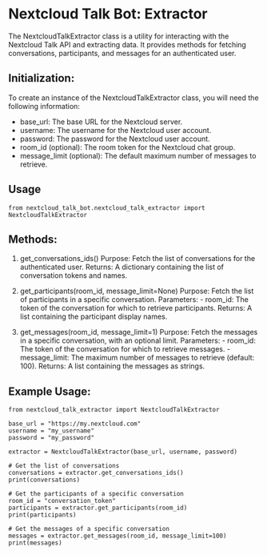 # Nextcloud Talk Bot: Extractor

The NextcloudTalkExtractor class is a utility for interacting with the Nextcloud Talk API and extracting data. 
It provides methods for fetching conversations, participants, and messages for an authenticated user.

## Initialization:
To create an instance of the NextcloudTalkExtractor class, you will need the following information:

- base_url: The base URL for the Nextcloud server.
- username: The username for the Nextcloud user account.
- password: The password for the Nextcloud user account.
- room_id (optional): The room token for the Nextcloud chat group.
- message_limit (optional): The default maximum number of messages to retrieve.


## Usage

```
from nextcloud_talk_bot.nextcloud_talk_extractor import NextcloudTalkExtractor
```

## Methods:

1. get_conversations_ids()
    Purpose: Fetch the list of conversations for the authenticated user.
    Returns: A dictionary containing the list of conversation tokens and names.

2. get_participants(room_id, message_limit=None)
    Purpose: Fetch the list of participants in a specific conversation.
    Parameters:
        - room_id: The token of the conversation for which to retrieve participants.
    Returns: A list containing the participant display names.

3. get_messages(room_id, message_limit=1)
    Purpose: Fetch the messages in a specific conversation, with an optional limit.
    Parameters:
        - room_id: The token of the conversation for which to retrieve messages.
        - message_limit: The maximum number of messages to retrieve (default: 100).
    Returns: A list containing the messages as strings.

## Example Usage:

    from nextcloud_talk_extractor import NextcloudTalkExtractor

    base_url = "https://my.nextcloud.com"
    username = "my_username"
    password = "my_password"

    extractor = NextcloudTalkExtractor(base_url, username, password)

    # Get the list of conversations
    conversations = extractor.get_conversations_ids()
    print(conversations)

    # Get the participants of a specific conversation
    room_id = "conversation_token"
    participants = extractor.get_participants(room_id)
    print(participants)

    # Get the messages of a specific conversation
    messages = extractor.get_messages(room_id, message_limit=100)
    print(messages)
